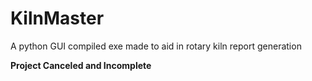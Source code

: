 # KilnMaster
A python GUI compiled exe made to aid in rotary kiln report generation

**Project Canceled and Incomplete**
